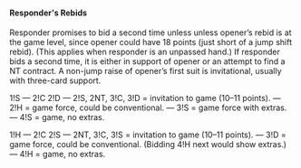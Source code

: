 #### Responder's Rebids
Responder promises to bid a second time unless unless opener’s rebid is at the game level, 
since opener could have 18 points (just short of a jump shift rebid). 
(This applies when responder is an unpassed hand.)
If responder bids a second time, it is either in support of opener or an attempt to find a NT contract.
A non-jump raise of opener’s first suit is invitational, usually with three-card support.

1!S — 2!C
2!D — 2!S, 2NT, 3!C, 3!D = invitation to game (10–11 points).
    — 2!H = game force, could be conventional.
    — 3!S = game force with extras.
    — 4!S = game, no extras.

1!H — 2!C
2!S — 2NT, 3!C, 3!S = invitation to game (10–11 points).
    — 3!D = game force, could be conventional. (Bidding 4!H next would show extras.)
    — 4!H = game, no extras.

